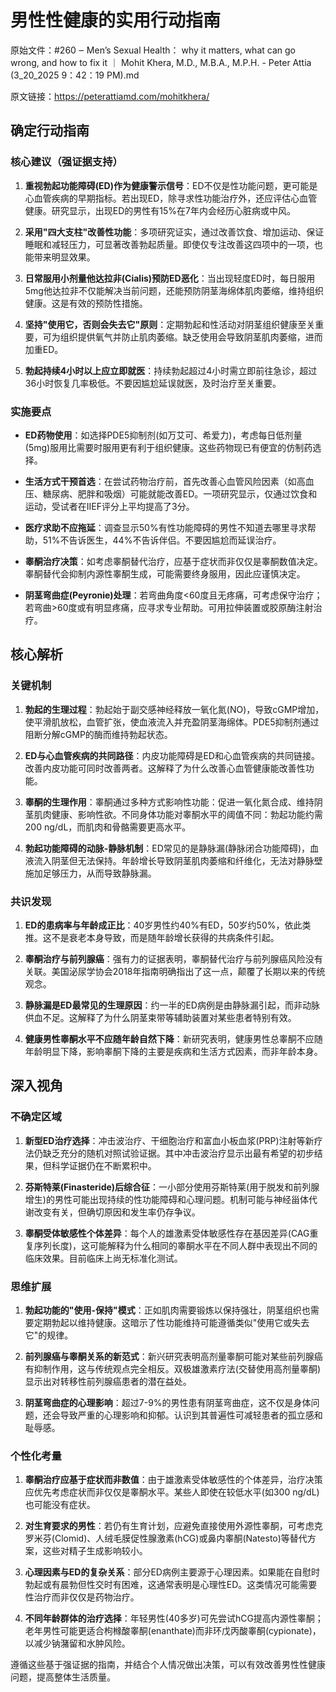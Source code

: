 # 男性性健康的实用行动指南

原始文件：#260 ‒ Men’s Sexual Health： why it matters, what can go wrong, and how to fix it ｜ Mohit Khera, M.D., M.B.A., M.P.H. - Peter Attia (3_20_2025 9：42：19 PM).md

原文链接：https://peterattiamd.com/mohitkhera/

<YouTube videoId="GNCpG1fkMBA" />

## 确定行动指南

### 核心建议（强证据支持）

1. **重视勃起功能障碍(ED)作为健康警示信号**：ED不仅是性功能问题，更可能是心血管疾病的早期指标。若出现ED，除寻求性功能治疗外，还应评估心血管健康。研究显示，出现ED的男性有15%在7年内会经历心脏病或中风。

2. **采用"四大支柱"改善性功能**：多项研究证实，通过改善饮食、增加运动、保证睡眠和减轻压力，可显著改善勃起质量。即使仅专注改善这四项中的一项，也能带来明显效果。

3. **日常服用小剂量他达拉非(Cialis)预防ED恶化**：当出现轻度ED时，每日服用5mg他达拉非不仅能解决当前问题，还能预防阴茎海绵体肌肉萎缩，维持组织健康。这是有效的预防性措施。

4. **坚持"使用它，否则会失去它"原则**：定期勃起和性活动对阴茎组织健康至关重要，可为组织提供氧气并防止肌肉萎缩。缺乏使用会导致阴茎肌肉萎缩，进而加重ED。

5. **勃起持续4小时以上应立即就医**：持续勃起超过4小时需立即前往急诊，超过36小时恢复几率极低。不要因尴尬延误就医，及时治疗至关重要。

### 实施要点

- **ED药物使用**：如选择PDE5抑制剂(如万艾可、希爱力)，考虑每日低剂量(5mg)服用比需要时服用更有利于组织健康。这些药物现已有便宜的仿制药选择。

- **生活方式干预首选**：在尝试药物治疗前，首先改善心血管风险因素（如高血压、糖尿病、肥胖和吸烟）可能就能改善ED。一项研究显示，仅通过饮食和运动，受试者在IIEF评分上平均提高了3分。

- **医疗求助不应拖延**：调查显示50%有性功能障碍的男性不知道去哪里寻求帮助，51%不告诉医生，44%不告诉伴侣。不要因尴尬而延误治疗。

- **睾酮治疗决策**：如考虑睾酮替代治疗，应基于症状而非仅仅是睾酮数值决定。睾酮替代会抑制内源性睾酮生成，可能需要终身服用，因此应谨慎决定。

- **阴茎弯曲症(Peyronie)处理**：若弯曲角度<60度且无疼痛，可考虑保守治疗；若弯曲>60度或有明显疼痛，应寻求专业帮助。可用拉伸装置或胶原酶注射治疗。

## 核心解析

### 关键机制

1. **勃起的生理过程**：勃起始于副交感神经释放一氧化氮(NO)，导致cGMP增加，使平滑肌放松，血管扩张，使血液流入并充盈阴茎海绵体。PDE5抑制剂通过阻断分解cGMP的酶而维持勃起状态。

2. **ED与心血管疾病的共同路径**：内皮功能障碍是ED和心血管疾病的共同链接。改善内皮功能可同时改善两者。这解释了为什么改善心血管健康能改善性功能。

3. **睾酮的生理作用**：睾酮通过多种方式影响性功能：促进一氧化氮合成、维持阴茎肌肉健康、影响性欲。不同身体功能对睾酮水平的阈值不同：勃起功能约需200 ng/dL，而肌肉和骨骼需要更高水平。

4. **勃起功能障碍的动脉-静脉机制**：ED常见的是静脉漏(静脉闭合功能障碍)，血液流入阴茎但无法保持。年龄增长导致阴茎肌肉萎缩和纤维化，无法对静脉壁施加足够压力，从而导致静脉漏。

### 共识发现

1. **ED的患病率与年龄成正比**：40岁男性约40%有ED，50岁约50%，依此类推。这不是衰老本身导致，而是随年龄增长获得的共病条件引起。

2. **睾酮治疗与前列腺癌**：强有力的证据表明，睾酮替代治疗与前列腺癌风险没有关联。美国泌尿学协会2018年指南明确指出了这一点，颠覆了长期以来的传统观念。

3. **静脉漏是ED最常见的生理原因**：约一半的ED病例是由静脉漏引起，而非动脉供血不足。这解释了为什么阴茎束带等辅助装置对某些患者特别有效。

4. **健康男性睾酮水平不应随年龄自然下降**：新研究表明，健康男性总睾酮不应随年龄明显下降，影响睾酮下降的主要是疾病和生活方式因素，而非年龄本身。

## 深入视角

### 不确定区域

1. **新型ED治疗选择**：冲击波治疗、干细胞治疗和富血小板血浆(PRP)注射等新疗法仍缺乏充分的随机对照试验证据。其中冲击波治疗显示出最有希望的初步结果，但科学证据仍在不断累积中。

2. **芬斯特莱(Finasteride)后综合征**：一小部分使用芬斯特莱(用于脱发和前列腺增生)的男性可能出现持续的性功能障碍和心理问题。机制可能与神经甾体代谢改变有关，但确切原因和发生率仍存争议。

3. **睾酮受体敏感性个体差异**：每个人的雄激素受体敏感性存在基因差异(CAG重复序列长度)，这可能解释为什么相同的睾酮水平在不同人群中表现出不同的临床效果。目前临床上尚无标准化测试。

### 思维扩展

1. **勃起功能的"使用-保持"模式**：正如肌肉需要锻炼以保持强壮，阴茎组织也需要定期勃起以维持健康。这暗示了性功能维持可能遵循类似"使用它或失去它"的规律。

2. **前列腺癌与睾酮关系的新范式**：新兴研究表明高剂量睾酮可能对某些前列腺癌有抑制作用，这与传统观点完全相反。双极雄激素疗法(交替使用高剂量睾酮)显示出对转移性前列腺癌患者的潜在益处。

3. **阴茎弯曲症的心理影响**：超过7-9%的男性患有阴茎弯曲症，这不仅是身体问题，还会导致严重的心理影响和抑郁。认识到其普遍性可减轻患者的孤立感和耻辱感。

### 个性化考量

1. **睾酮治疗应基于症状而非数值**：由于雄激素受体敏感性的个体差异，治疗决策应优先考虑症状而非仅仅是睾酮水平。某些人即使在较低水平(如300 ng/dL)也可能没有症状。

2. **对生育要求的男性**：若仍有生育计划，应避免直接使用外源性睾酮，可考虑克罗米芬(Clomid)、人绒毛膜促性腺激素(hCG)或鼻内睾酮(Natesto)等替代方案，这些对精子生成影响较小。

3. **心理因素与ED的复杂关系**：部分ED病例主要源于心理因素。如果能在自慰时勃起或有晨勃但性交时有困难，这通常表明是心理性ED。这类情况可能需要性治疗而非仅仅是药物治疗。

4. **不同年龄群体的治疗选择**：年轻男性(40多岁)可先尝试hCG提高内源性睾酮；老年男性可能更适合枸橼酸睾酮(enanthate)而非环戊丙酸睾酮(cypionate)，以减少钠潴留和水肿风险。

遵循这些基于强证据的指南，并结合个人情况做出决策，可以有效改善男性性健康问题，提高整体生活质量。